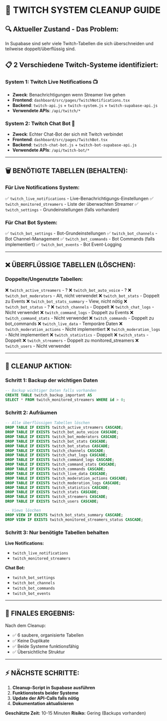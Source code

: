 # 🧹 TWITCH SYSTEM CLEANUP GUIDE

## 🔍 **Aktueller Zustand - Das Problem:**

In Supabase sind sehr viele Twitch-Tabellen die sich überschneiden und teilweise doppelt/überflüssig sind.

## 📋 **2 Verschiedene Twitch-Systeme identifiziert:**

### **System 1: Twitch Live Notifications** 📺
- **Zweck**: Benachrichtigungen wenn Streamer live gehen
- **Frontend**: `dashboard/src/pages/TwitchNotifications.tsx`
- **Backend**: `twitch-api.js` + `twitch-system.js` + `twitch-supabase-api.js`
- **Verwendete APIs**: `/api/twitch/*`

### **System 2: Twitch Chat Bot** 🤖
- **Zweck**: Echter Chat-Bot der sich mit Twitch verbindet
- **Frontend**: `dashboard/src/pages/TwitchBot.tsx`
- **Backend**: `twitch-chat-bot.js` + `twitch-bot-supabase-api.js`
- **Verwendete APIs**: `/api/twitch-bot/*`

---

## 🗑️ **BENÖTIGTE TABELLEN (BEHALTEN):**

### **Für Live Notifications System:**
✅ `twitch_live_notifications` - Live-Benachrichtigungs-Einstellungen
✅ `twitch_monitored_streamers` - Liste der überwachten Streamer
✅ `twitch_settings` - Grundeinstellungen (falls vorhanden)

### **Für Chat Bot System:**
✅ `twitch_bot_settings` - Bot-Grundeinstellungen
✅ `twitch_bot_channels` - Bot Channel-Management
✅ `twitch_bot_commands` - Bot Commands (falls implementiert)
✅ `twitch_bot_events` - Bot Event-Logging

---

## ❌ **ÜBERFLÜSSIGE TABELLEN (LÖSCHEN):**

### **Doppelte/Ungenutzte Tabellen:**
❌ `twitch_active_streamers` - ?
❌ `twitch_bot_auto_voice` - ?
❌ `twitch_bot_moderators` - Alt, nicht verwendet
❌ `twitch_bot_stats` - Doppelt zu Events
❌ `twitch_bot_stats_summary` - View, nicht nötig
❌ `twitch_bot_status` - ?
❌ `twitch_channels` - Doppelt
❌ `twitch_chat_logs` - Nicht verwendet
❌ `twitch_command_logs` - Doppelt zu Events
❌ `twitch_command_stats` - Nicht verwendet
❌ `twitch_commands` - Doppelt zu bot_commands
❌ `twitch_live_data` - Temporäre Daten
❌ `twitch_moderation_actions` - Nicht implementiert
❌ `twitch_moderation_logs` - Nicht implementiert
❌ `twitch_statistics` - Doppelt
❌ `twitch_stats` - Doppelt
❌ `twitch_streamers` - Doppelt zu monitored_streamers
❌ `twitch_users` - Nicht verwendet

---

## 🎯 **CLEANUP AKTION:**

### **Schritt 1: Backup der wichtigen Daten**
```sql
-- Backup wichtiger Daten falls vorhanden
CREATE TABLE twitch_backup_important AS 
SELECT * FROM twitch_monitored_streamers WHERE id > 0;
```

### **Schritt 2: Aufräumen**
```sql
-- Alle überflüssigen Tabellen löschen
DROP TABLE IF EXISTS twitch_active_streamers CASCADE;
DROP TABLE IF EXISTS twitch_bot_auto_voice CASCADE;
DROP TABLE IF EXISTS twitch_bot_moderators CASCADE;
DROP TABLE IF EXISTS twitch_bot_stats CASCADE;
DROP TABLE IF EXISTS twitch_bot_status CASCADE;
DROP TABLE IF EXISTS twitch_channels CASCADE;
DROP TABLE IF EXISTS twitch_chat_logs CASCADE;
DROP TABLE IF EXISTS twitch_command_logs CASCADE;
DROP TABLE IF EXISTS twitch_command_stats CASCADE;
DROP TABLE IF EXISTS twitch_commands CASCADE;
DROP TABLE IF EXISTS twitch_live_data CASCADE;
DROP TABLE IF EXISTS twitch_moderation_actions CASCADE;
DROP TABLE IF EXISTS twitch_moderation_logs CASCADE;
DROP TABLE IF EXISTS twitch_statistics CASCADE;
DROP TABLE IF EXISTS twitch_stats CASCADE;
DROP TABLE IF EXISTS twitch_streamers CASCADE;
DROP TABLE IF EXISTS twitch_users CASCADE;

-- Views löschen
DROP VIEW IF EXISTS twitch_bot_stats_summary CASCADE;
DROP VIEW IF EXISTS twitch_monitored_streamers_status CASCADE;
```

### **Schritt 3: Nur benötigte Tabellen behalten**

**Live Notifications:**
- `twitch_live_notifications`
- `twitch_monitored_streamers`

**Chat Bot:**
- `twitch_bot_settings`
- `twitch_bot_channels`
- `twitch_bot_commands`
- `twitch_bot_events`

---

## 🔧 **FINALES ERGEBNIS:**

Nach dem Cleanup:
- ✅ 6 saubere, organisierte Tabellen
- ✅ Keine Duplikate
- ✅ Beide Systeme funktionsfähig
- ✅ Übersichtliche Struktur

---

## ⚡ **NÄCHSTE SCHRITTE:**

1. **Cleanup-Script in Supabase ausführen**
2. **Funktionstests beider Systeme**
3. **Update der API-Calls falls nötig**
4. **Dokumentation aktualisieren**

**Geschätzte Zeit:** 10-15 Minuten
**Risiko:** Gering (Backups vorhanden) 